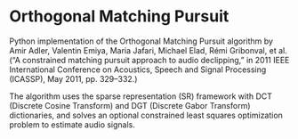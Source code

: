 # Orthogonal Matching Pursuit

Python implementation of the Orthogonal Matching Pursuit algorithm by Amir Adler, Valentin Emiya, Maria Jafari, Michael Elad, Rémi Gribonval, et al. (“A constrained matching pursuit approach to audio declipping,” in
2011 IEEE International Conference on Acoustics, Speech and Signal
Processing (ICASSP), May 2011, pp. 329–332.)

The algorithm uses the sparse representation (SR) framework with DCT (Discrete Cosine Transform) and DGT (Discrete Gabor Transform) dictionaries, and solves an optional constrained least squares optimization problem to estimate audio signals.
